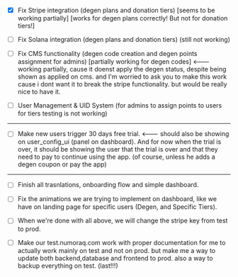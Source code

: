 - [X] Fix Stripe integration (degen plans and donation tiers) [seems to be working partially] [works for degen plans correctly! But not for donation tiers!]


- [ ] Fix Solana integration (degen plans and donation tiers) (still not working)

- [ ] Fix CMS functionality (degen code creation and degen points assignment for admins) [partially working for degen codes] <--- working partially, cause it doenst apply the degen status, despite being shown as applied on cms. and I'm worried to ask you to make this work cause i dont want it to break the stripe functionality. but would be really nice to have it.

- [ ] User Management & UID System (for admins to assign points to users for tiers testing is not working)


----

- [ ] Make new users trigger 30 days free trial. <--- should also be showing on user_config_ui (panel on dashboard). And for now when the trial is over, it should be showing the user that the trial is over and that they need to pay to continue using the app. (of course, unless he adds a degen coupon or pay the app)


-----

- [ ] Finish all trasnlations, onboarding flow and simple dashboard.

- [ ] Fix the animations we are trying to implement on dashboard, like we have on landing page for specific users (Degen, and Specific Tiers).

- [ ] When we're done with all above, we will change the stripe key from test to prod.

- [ ] Make our test.numoraq.com work with proper documentation for me to actually work mainly on test and not on prod. but make me a way to update both backend,database and frontend to prod. also a way to backup everything on test. (last!!!)